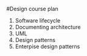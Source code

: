 #Design course plan

1. Software lifecycle
2. Documenting architecture
3. UML
4. Design patterns
3. Enterpise design patterns

